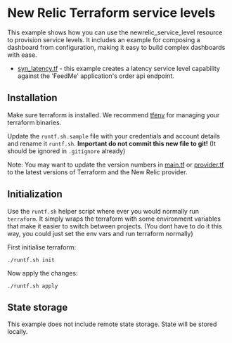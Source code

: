 # New Relic Terraform service levels
This example shows how you can use the newrelic_service_level resource to provision service levels. It includes an example for composing a dashboard from configuration, making it easy to build complex dashboards with ease.

* [syn_latency.tf](slm_latency.tf) - this example creates a latency service level capability against the 'FeedMe' application's order api endpoint.

## Installation
Make sure terraform is installed. We recommend [tfenv](https://github.com/tfutils/tfenv) for managing your terraform binaries.

Update the `runtf.sh.sample` file with your credentials and account details and rename it `runtf.sh`. **Important do not commit this new file to git!** (It should be ignored in `.gitignore` already)

Note: You may want to update the version numbers in [main.tf](main.tf) or [provider.tf](provider.tf) to the latest versions of  Terraform and the New Relic provider.

## Initialization
Use the `runtf.sh` helper script where ever you would normally run `terraform`. It simply wraps the terraform with some environment variables that make it easier to switch between projects. (You dont have to do it this way, you could just set the env vars and run terraform normally)

First initialise terraform:
```
./runtf.sh init
```

Now apply the changes:
```
./runtf.sh apply
```

## State storage
This example does not include remote state storage. State will be stored locally.

